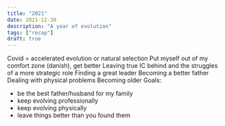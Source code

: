 ```yaml
---
title: "2021"
date: 2021-12-30
description: "A year of evolution"
tags: ["recap"]
draft: true
---
```


Covid = accelerated evolution or natural selection
Put myself out of my comfort zone (danish), get better
Leaving true IC behind and the struggles of a more strategic role
Finding a great leader
Becoming a better father
Dealing with physical problems
Becoming older
Goals:
 - be the best father/husband for my family
 - keep evolving professionally
 - keep evolving physically
 - leave things better than you found them